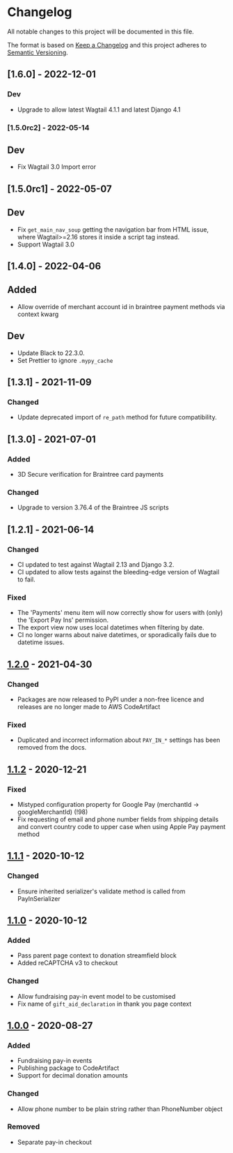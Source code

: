 # Changelog

All notable changes to this project will be documented in this file.

The format is based on [Keep a Changelog](https://keepachangelog.com/en/1.0.0/)
and this project adheres to [Semantic Versioning](https://semver.org/spec/v2.0.0.html).

## [1.6.0] - 2022-12-01

### Dev

-   Upgrade to allow latest Wagtail 4.1.1 and latest Django 4.1

### [1.5.0rc2] - 2022-05-14

## Dev

-   Fix Wagtail 3.0 Import error

## [1.5.0rc1] - 2022-05-07

## Dev

-   Fix `get_main_nav_soup` getting the navigation bar from HTML issue, where Wagtail>=2.16 stores it inside a script tag instead.
-   Support Wagtail 3.0

## [1.4.0] - 2022-04-06

## Added

-   Allow override of merchant account id in braintree payment methods via context kwarg

## Dev

-   Update Black to 22.3.0.
-   Set Prettier to ignore `.mypy_cache`

## [1.3.1] - 2021-11-09

### Changed

-   Update deprecated import of `re_path` method for future compatibility.

## [1.3.0] - 2021-07-01

### Added

-   3D Secure verification for Braintree card payments

### Changed

-   Upgrade to version 3.76.4 of the Braintree JS scripts

## [1.2.1] - 2021-06-14

### Changed

-   CI updated to test against Wagtail 2.13 and Django 3.2.
-   CI updated to allow tests against the bleeding-edge version of Wagtail to fail.

### Fixed

-   The 'Payments' menu item will now correctly show for users with (only) the 'Export Pay Ins' permission.
-   The export view now uses local datetimes when filtering by date.
-   CI no longer warns about naive datetimes, or sporadically fails due to datetime issues.

## [1.2.0] - 2021-04-30

### Changed

-   Packages are now released to PyPI under a non-free licence and releases are no longer made to AWS CodeArtifact

### Fixed

-   Duplicated and incorrect information about `PAY_IN_*` settings has been removed from the docs.

## [1.1.2] - 2020-12-21

### Fixed

-   Mistyped configuration property for Google Pay (merchantId -> googleMerchantId) (!98)
-   Fix requesting of email and phone number fields from shipping details and convert country code to upper case when using Apple Pay payment method

## [1.1.1] - 2020-10-12

### Changed

-   Ensure inherited serializer's validate method is called from PayInSerializer

## [1.1.0] - 2020-10-12

### Added

-   Pass parent page context to donation streamfield block
-   Added reCAPTCHA v3 to checkout

### Changed

-   Allow fundraising pay-in event model to be customised
-   Fix name of `gift_aid_declaration` in thank you page context

## [1.0.0] - 2020-08-27

### Added

-   Fundraising pay-in events
-   Publishing package to CodeArtifact
-   Support for decimal donation amounts

### Changed

-   Allow phone number to be plain string rather than PhoneNumber object

### Removed

-   Separate pay-in checkout

[unreleased]: https://git.torchbox.com/internal/wagtail-donate/-/compare/v1.2.0...HEAD
[1.2.0]: https://git.torchbox.com/internal/wagtail-donate/-/compare/v1.1.2...v1.2.0
[1.1.2]: https://git.torchbox.com/internal/wagtail-donate/-/compare/v1.1.1...v1.1.2
[1.1.1]: https://git.torchbox.com/internal/wagtail-donate/-/compare/v1.1.0...v1.1.1
[1.1.0]: https://git.torchbox.com/internal/wagtail-donate/-/compare/v1.0.0...v1.1.0
[1.0.0]: https://git.torchbox.com/internal/wagtail-donate/-/tags/v1.0.0
